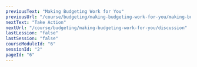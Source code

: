 ```yaml
---
previousText: "Making Budgeting Work for You"
previousUrl: "/course/budgeting/making-budgeting-work-for-you/making-budgeting-work-for-you"
nextText: "Take Action"
nextUrl: "/course/budgeting/making-budgeting-work-for-you/discussion"
lastLession: "false"
lastSession: "false"
courseModuleId: "6"
sessionId: "2"
pageId: "6"
---
```



